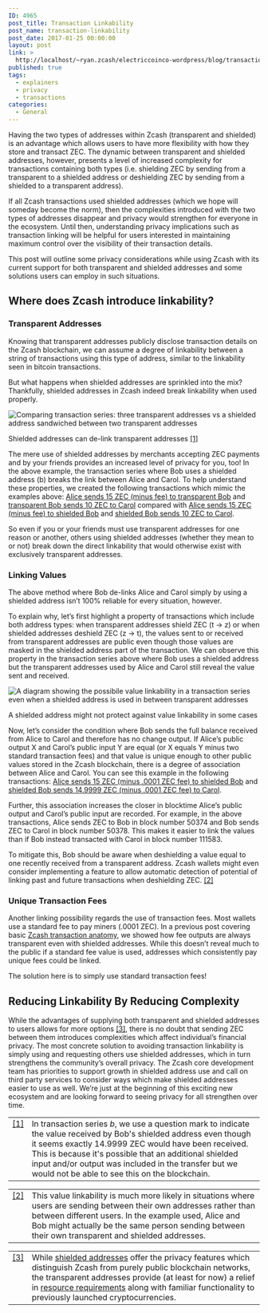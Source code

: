 ```yaml
---
ID: 4965
post_title: Transaction Linkability
post_name: transaction-linkability
post_date: 2017-01-25 00:00:00
layout: post
link: >
  http://localhost/~ryan.zcash/electriccoinco-wordpress/blog/transaction-linkability/
published: true
tags:
  - explainers
  - privacy
  - transactions
categories:
  - General
---
```

<p>Having the two types of addresses within Zcash (transparent and shielded) is an advantage which allows users to have more flexibility with how they store and transact ZEC. The dynamic between transparent and shielded addresses, however, presents a level of increased complexity for transactions containing both types (i.e. shielding ZEC by sending from a transparent to a shielded address or deshielding ZEC by sending from a shielded to a transparent address).</p>
<p>If all Zcash transactions used shielded addresses (which we hope will someday become the norm), then the complexities introduced with the two types of addresses disappear and privacy would strengthen for everyone in the ecosystem. Until then, understanding privacy implications such as transaction linking will be helpful for users interested in maintaining maximum control over the visibility of their transaction details.</p>
<p>This post will outline some privacy considerations while using Zcash with its current support for both transparent and shielded addresses and some solutions users can employ in such situations.</p>
<div class="section" id="where-does-zcash-introduce-linkability">
<h2>Where does Zcash introduce linkability?</h2>
<div class="section" id="transparent-addresses">
<h3>Transparent Addresses</h3>
<p>Knowing that transparent addresses publicly disclose transaction details on the Zcash blockchain, we can assume a degree of linkability between a string of transactions using this type of address, similar to the linkability seen in bitcoin transactions.</p>
<p>But what happens when shielded addresses are sprinkled into the mix? Thankfully, shielded addresses in Zcash indeed break linkability when used properly.</p>
<div class="figure align-center">
<img alt="Comparing transaction series: three transparent addresses vs a shielded address sandwiched between two transparent addresses" class="center-image high-res-image" src="/wp-content/uploads/2017/01/t-vs-z-links.png"/></p>
<p class="caption">Shielded addresses can de-link transparent addresses <a class="footnote-reference" href="#id4" id="id1">[1]</a></p>
</div>
<p>The mere use of shielded addresses by merchants accepting ZEC payments and by your friends provides an increased level of privacy for you, too! In the above example, the transaction series where Bob uses a shielded address (b) breaks the link between Alice and Carol. To help understand these properties, we created the following transactions which mimic the examples above: <a class="reference external" href="https://explorer.zcha.in/transactions/548a0ee2d59821624a13abe841c6a86eec85fec101eabe152254aa565a3abe9f">Alice sends 15 ZEC (minus fee) to transparent Bob</a> and <a class="reference external" href="https://explorer.zcha.in/transactions/ca69d489c5f1df34f4143d898284ade9f7a8df1f50955d6c77628c82b1702085">transparent Bob sends 10 ZEC to Carol</a> compared with <a class="reference external" href="https://explorer.zcha.in/transactions/7bf9d70ba43624c7fc88319b1caf9281b400ad5b3607024fb14e234fedb85854">Alice sends 15 ZEC (minus fee) to shielded Bob</a> and <a class="reference external" href="https://explorer.zcha.in/transactions/87570f1d30841ea41ea4cbf5a85f1eb6a6879b5fbc0c1d9c6e360702e0af0e45">shielded Bob sends 10 ZEC to Carol</a>.</p>
<p>So even if you or your friends must use transparent addresses for one reason or another, others using shielded addresses (whether they mean to or not) break down the direct linkability that would otherwise exist with exclusively transparent addresses.</p>
</div>
<div class="section" id="linking-values">
<h3>Linking Values</h3>
<p>The above method where Bob de-links Alice and Carol simply by using a shielded address isn’t 100% reliable for every situation, however.</p>
<p>To explain why, let’s first highlight a property of transactions which include both address types: when transparent addresses shield ZEC (t → z) or when shielded addresses deshield ZEC (z → t), the values sent to or received from transparent addresses are public even though those values are masked in the shielded address part of the transaction. We can observe this property in the transaction series above where Bob uses a shielded address but the transparent addresses used by Alice and Carol still reveal the value sent and received.</p>
<div class="figure align-center">
<img alt="A diagram showing the possibile value linkability in a transaction series even when a shielded address is used in between transparent addresses" class="center-image high-res-image" src="/wp-content/uploads/2017/01/z-linkability.png"/></p>
<p class="caption">A shielded address might not protect against value linkability in some cases</p>
</div>
<p>Now, let’s consider the condition where Bob sends the full balance received from Alice to Carol and therefore has no change output. If Alice’s public output X and Carol’s public input Y are equal (or X equals Y minus two standard transaction fees) and that value is unique enough to other public values stored in the Zcash blockchain, there is a degree of association between Alice and Carol. You can see this example in the following transactions: <a class="reference external" href="https://explorer.zcha.in/transactions/20d2742d56ab03012ea92d1521db22b8224ff5fe52218686e1cee3fda609bcde">Alice sends 15 ZEC (minus .0001 ZEC fee) to shielded Bob</a> and <a class="reference external" href="https://explorer.zcha.in/transactions/12255ca035f59e2373ba16b820763de788536a73812b2b025df11e46757e96f3">shielded Bob sends 14.9999 ZEC (minus .0001 ZEC fee) to Carol</a>.</p>
<p>Further, this association increases the closer in blocktime Alice’s public output and Carol’s public input are recorded.  For example, in the above transactions, Alice sends ZEC to Bob in block number 50374 and Bob sends ZEC to Carol in block number 50378. This makes it easier to link the values than if Bob instead transacted with Carol in block number 111583.</p>
<p>To mitigate this, Bob should be aware when deshielding a value equal to one recently received from a transparent address. Zcash wallets might even consider implementing a feature to allow automatic detection of potential of linking past and future transactions when deshielding ZEC. <a class="footnote-reference" href="#id5" id="id2">[2]</a></p>
</div>
<div class="section" id="unique-transaction-fees">
<h3>Unique Transaction Fees</h3>
<p>Another linking possibility regards the use of transaction fees. Most wallets use a standard fee to pay miners (.0001 ZEC). In a previous post covering basic <a class="reference external" href="/blog/anatomy-of-zcash/">Zcash transaction anatomy</a>, we showed how fee outputs are always transparent even with shielded addresses. While this doesn’t reveal much to the public if a standard fee value is used, addresses which consistently pay unique fees could be linked.</p>
<p>The solution here is to simply use standard transaction fees!</p>
</div>
</div>
<div class="section" id="reducing-linkability-by-reducing-complexity">
<h2>Reducing Linkability By Reducing Complexity</h2>
<p>While the advantages of supplying both transparent and shielded addresses to users allows for more options <a class="footnote-reference" href="#id6" id="id3">[3]</a>, there is no doubt that sending ZEC between them introduces complexities which affect individual’s financial privacy. The most concrete solution to avoiding transaction linkability is simply using and requesting others use shielded addresses, which in turn strengthens the community’s overall privacy. The Zcash core development team has priorities to support growth in shielded address use and call on third party services to consider ways which make shielded addresses easier to use as well. We’re just at the beginning of this exciting new ecosystem and are looking forward to seeing privacy for all strengthen over time.</p>
<table class="docutils footnote" frame="void" id="id4" rules="none">
<colgroup>
<col class="label"/>
<col/></colgroup>
<tbody valign="top">
<tr>
<td class="label"><a class="fn-backref" href="#id1">[1]</a></td>
<td>In transaction series <em>b</em>, we use a question mark to indicate the value received by Bob's shielded address even though it seems exactly 14.9999 ZEC would have been received. This is because it's possible that an additional shielded input and/or output was included in the transfer but we would not be able to see this on the blockchain.</td>
</tr>
</tbody>
</table>
<table class="docutils footnote" frame="void" id="id5" rules="none">
<colgroup>
<col class="label"/>
<col/></colgroup>
<tbody valign="top">
<tr>
<td class="label"><a class="fn-backref" href="#id2">[2]</a></td>
<td>This value linkability is much more likely in situations where users are sending between their own addresses rather than between different users. In the example used, Alice and Bob might actually be the same person sending between their own transparent and shielded addresses.</td>
</tr>
</tbody>
</table>
<table class="docutils footnote" frame="void" id="id6" rules="none">
<colgroup>
<col class="label"/>
<col/></colgroup>
<tbody valign="top">
<tr>
<td class="label"><a class="fn-backref" href="#id3">[3]</a></td>
<td>While <a class="reference external" href="/blog/zcash-private-transactions/">shielded addresses</a> offer the privacy features which distinguish Zcash from purely public blockchain networks, the transparent addresses provide (at least for now) a relief in <a class="reference external" href="/blog/software-usability-and-hardware-requirements/">resource requirements</a> along with familiar functionality to previously launched cryptocurrencies.</td>
</tr>
</tbody>
</table>
</div>
